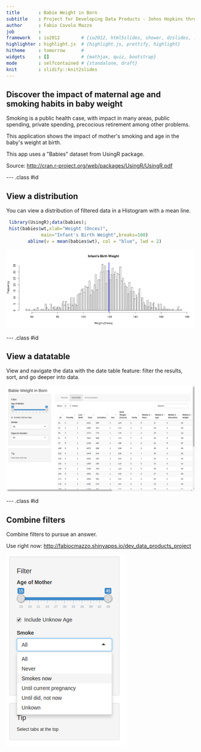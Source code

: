 ```yaml
---
title       : Babie Weight in Born
subtitle    : Project for Developing Data Products - Johns Hopkins through Coursera
author      : Fabio Covolo Mazzo
job         : 
framework   : io2012        # {io2012, html5slides, shower, dzslides, ...}
highlighter : highlight.js  # {highlight.js, prettify, highlight}
hitheme     : tomorrow      # 
widgets     : []            # {mathjax, quiz, bootstrap}
mode        : selfcontained # {standalone, draft}
knit        : slidify::knit2slides
---
```


## Discover the impact of maternal age and smoking habits in baby weight

Smoking is a public health case, with impact in many areas, public spending, private spending, precocious retirement among other problems.

This application shows the impact of mother's smoking and age in the baby's weight at birth.

This app uses a "Babies" dataset from UsingR package. 

Source: http://cran.r-project.org/web/packages/UsingR/UsingR.pdf

--- .class #id 

## View a distribution

You can view a distribution of filtered data in a Histogram with a mean line.


```r
 library(UsingR);data(babies);
 hist(babies$wt,xlab="Weight (Onces)", 
             main="Infant's Birth Weight",breaks=100)
        abline(v = mean(babies$wt), col = "blue", lwd = 2)
```

![plot of chunk unnamed-chunk-2](assets/fig/unnamed-chunk-2-1.png) 


--- .class #id 

## View a datatable

View and navigate the data with the date table feature: filter the results, sort, and go deeper into data.

![alt text](datatable.png)

--- .class #id 

## Combine filters

Combine filters to pursue an answer. 

Use right now: http://fabiocmazzo.shinyapps.io/dev_data_products_project

![alt text](filtros.png) 







